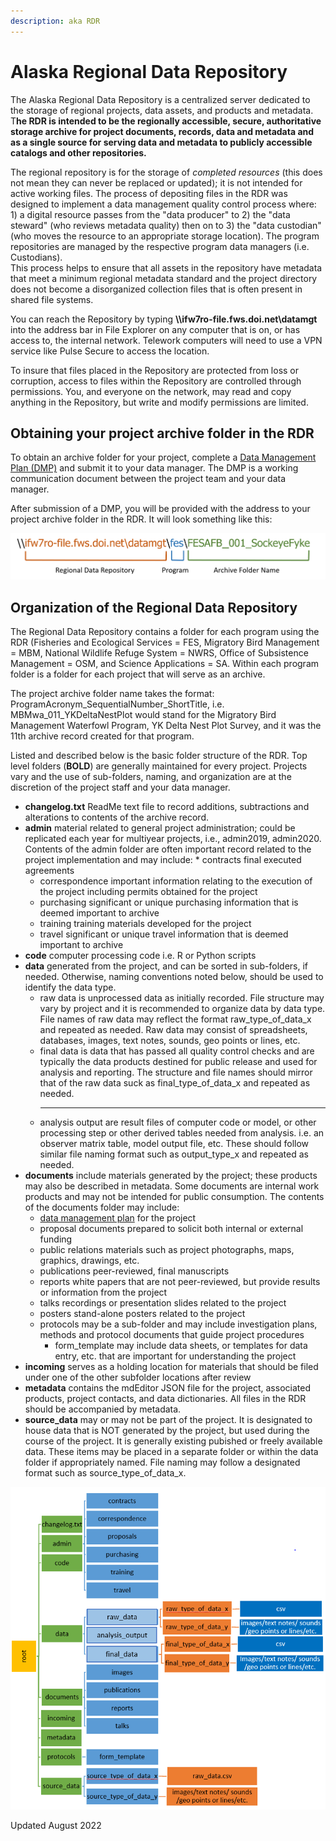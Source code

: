 ```yaml
---
description: aka RDR
---
```


# Alaska Regional Data Repository

The Alaska Regional Data Repository is a centralized server dedicated to the storage of regional projects, data assets, and products and metadata. T**he RDR is intended to be the regionally accessible, secure, authoritative storage archive for project documents, records, data and metadata and as a single source for serving data and metadata to publicly accessible catalogs and other repositories.**

The regional repository is for the storage of _completed resources_ (this does not mean they can never be replaced or updated); it is not intended for active working files. The process of depositing files in the RDR was designed to implement a data management quality control process where: 1) a digital resource passes from the "data producer" to 2) the "data steward" (who reviews metadata quality) then on to 3) the "data custodian" (who moves the resource to an appropriate storage location). The program repositories are managed by the respective program data managers (i.e. Custodians).\
This process helps to ensure that all assets in the repository have metadata that meet a minimum regional metadata standard and the project directory does not become a disorganized collection files that is often present in shared file systems.

You can reach the Repository by typing  **\\\ifw7ro-file.fws.doi.net\datamgt** into the address bar in File Explorer on any computer that is on, or has access to, the internal network.  Telework computers will need to use a VPN service like Pulse Secure to access the location.

To insure that files placed in the Repository are protected from loss or corruption, access to files within the Repository are controlled through permissions. You, and everyone on the network, may read and copy anything in the Repository, but write and modify permissions are limited.&#x20;

## Obtaining your project archive folder in the RDR

To obtain an archive folder for your project, complete a [Data Management Plan (DMP)](broken-reference) and submit it to your data manager.  The DMP is a working communication document between the project team and your data manager.&#x20;

After submission of a DMP, you will be provided with the address to your project archive folder in the RDR.  It will look something like this:&#x20;

![Example RDR digital location](<../.gitbook/assets/image (5).png>)

## Organization of the Regional Data Repository

The Regional Data Repository contains a folder for each program using the RDR (Fisheries and Ecological Services = FES, Migratory Bird Management = MBM, National Wildlife Refuge System = NWRS, Office of Subsistence Management = OSM, and Science Applications = SA.  Within each program folder is a folder for each project that will serve as an archive.

The project archive folder name takes the format: ProgramAcronym\_SequentialNumber\_ShortTitle, i.e. MBMwa\_011\_YKDeltaNestPlot would stand for the Migratory Bird Management Waterfowl Program, YK  Delta Nest Plot Survey, and it was the 11th archive record created for that program. &#x20;

Listed and described below is the basic folder structure of the RDR.  Top level folders (**BOLD**) are generally maintained for every project.  Projects vary and the use of sub-folders, naming, and organization are at the discretion of the project staff and your data manager.  &#x20;

* **changelog.txt**  ReadMe text file to record additions, subtractions and alterations to contents of the archive record.
* **admin** material related to general project administration; could be replicated each year for multiyear projects, i.e., admin2019, admin2020.  Contents of the admin folder are often important record related to the project implementation and may include:
  *
    contracts final executed agreements
  * correspondence important information relating to the execution of the project including permits obtained for the project
  * purchasing significant or unique purchasing information that is deemed important to archive
  * training training materials developed for the project
  * travel significant or unique travel information that is deemed important to archive
* **code** computer processing code i.e. R or Python scripts
* **data** generated from the project, and can be sorted in sub-folders, if needed.  Otherwise, naming conventions noted below, should be used to identify the data type.
  * raw data is unprocessed data as initially recorded. File structure may vary by project and it is recommended to organize data by data type.  File names of raw data may reflect the format raw\_type\_of\_data\_x and repeated as needed.
    &#x20; Raw data may consist of spreadsheets, databases, images, text notes, sounds, geo points or lines, etc.
  * final data is data that has passed all quality control checks and are typically the data products destined for public release and used for analysis and reporting.  The structure and file names should mirror that of the raw data suck as&#x20;
    final\_type\_of\_data\_x and repeated as needed.
    ****
  * analysis output are result files of computer code or model, or other processing step or other derived tables needed from analysis.  i.e. an observer matrix table, model output file,  etc.  These should follow similar file naming format such as output\_type\_x and repeated as needed.
* **documents** include materials generated by the project; these products may also be described in metadata.  Some documents are internal work products and may not be intended for public consumption.  The contents of the documents folder may include:
  * [data management plan](broken-reference) for the project
  * proposal documents prepared to solicit both internal or external funding
  * public relations materials such as project photographs, maps, graphics, drawings, etc.&#x20;
  * publications peer-reviewed, final manuscripts
  * reports white papers that are not peer-reviewed, but provide results or information from the project
  * talks recordings or presentation slides related to the project
  * posters stand-alone posters related to the project
  * protocols may be a sub-folder and may include investigation plans, methods and protocol documents that guide project procedures
    * form\_template may include data sheets, or templates for data entry, etc. that are important for understanding the project
* **incoming** serves as a holding location for materials that should be filed under one of the other subfolder locations after review
* **metadata** contains the mdEditor JSON file for the project, associated products, project contacts, and data dictionaries.  All files in the RDR should be accompanied by metadata.
* **source\_data** may or may not be part of the project.  It is designated to house data that is NOT generated by the project, but used during the course of the project. It is generally existing pubished or freely available data.  These items may be placed in a separate folder or within the data folder if appropriately named.  File naming may follow a designated format such as source\_type\_of\_data\_x.

![Graphical representation of possible RDR project archive folder structure.  Green folders are common across all projects and should be maintained if appropriate, blue sub-folders may or may not apply to a given project or may or may not be used.  Subsequent orange and dark blue boxes represent example naming conventions or file types](<../.gitbook/assets/image (1).png>)

Updated August 2022
